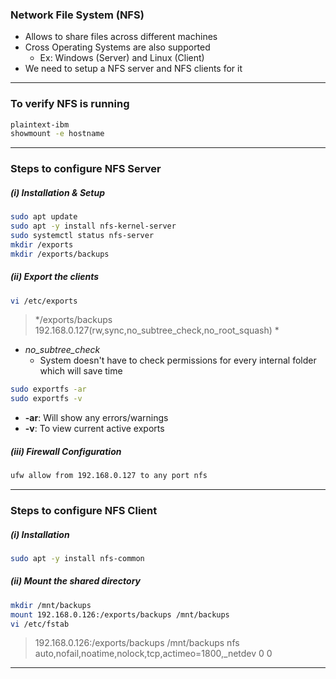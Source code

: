 ### Network File System (NFS)
- Allows to share files across different machines
- Cross Operating Systems are also supported
	- Ex: Windows (Server) and Linux (Client)
- We need to setup a NFS server and NFS clients for it

---
### To verify NFS is running

```bash
plaintext-ibm
showmount -e hostname
```
---
### Steps to configure NFS Server 

##### (i) Installation & Setup
```bash
sudo apt update 
sudo apt -y install nfs-kernel-server 
sudo systemctl status nfs-server 
mkdir /exports 
mkdir /exports/backups 
```
##### (ii) Export the clients
```bash
vi /etc/exports 
```
> */exports/backups 192.168.0.127(rw,sync,no_subtree_check,no_root_squash) *

- *no_subtree_check*
	- System doesn't have to check permissions for every internal folder which will save time
```bash
sudo exportfs -ar 
sudo exportfs -v 
```
- **-ar**: Will show any errors/warnings
- **-v**: To view current active exports
##### (iii) Firewall Configuration
``` bash
ufw allow from 192.168.0.127 to any port nfs 
```

---
### Steps to configure NFS Client 

##### (i) Installation
```bash
sudo apt -y install nfs-common 
```
##### (ii) Mount the shared directory
```bash
mkdir /mnt/backups 
mount 192.168.0.126:/exports/backups /mnt/backups 
vi /etc/fstab 
```

> 192.168.0.126:/exports/backups /mnt/backups nfs auto,nofail,noatime,nolock,tcp,actimeo=1800,_netdev 0 0

---
